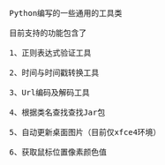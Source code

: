 <pre>
Python编写的一些通用的工具类<br>
目前支持的功能包含了<br>
1、正则表达式验证工具<br>
2、时间与时间戳转换工具<br>
3、Url编码及解码工具<br>
4、根据类名查找查找Jar包<br>
5、自动更新桌面图片（目前仅xfce4环境）<br>
6、获取鼠标位置像素颜色值<br>
</pre>
